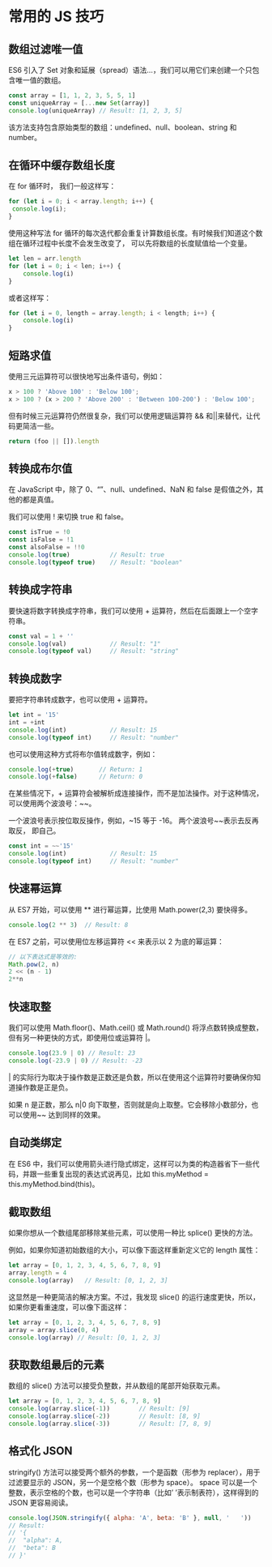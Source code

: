 # 常用的 JS 技巧

## 数组过滤唯一值

ES6 引入了 Set 对象和延展（spread）语法…，我们可以用它们来创建一个只包含唯一值的数组。

```js
const array = [1, 1, 2, 3, 5, 5, 1]
const uniqueArray = [...new Set(array)]
console.log(uniqueArray) // Result: [1, 2, 3, 5]
```

该方法支持包含原始类型的数组：undefined、null、boolean、string 和 number。

## 在循环中缓存数组长度

在 for 循环时， 我们一般这样写：

```js
for (let i = 0; i < array.length; i++) {
 console.log(i);
}
```

使用这种写法 for 循环的每次迭代都会重复计算数组长度。有时候我们知道这个数组在循环过程中长度不会发生改变了， 可以先将数组的长度赋值给一个变量。

```js
let len = arr.length
for (let i = 0; i < len; i++) {
    console.log(i)
}
```

或者这样写：

```js
for (let i = 0, length = array.length; i < length; i++) {
    console.log(i)
}
```

## 短路求值

使用三元运算符可以很快地写出条件语句，例如：

```js
x > 100 ? 'Above 100' : 'Below 100';
x > 100 ? (x > 200 ? 'Above 200' : 'Between 100-200') : 'Below 100';
```

但有时候三元运算符仍然很复杂，我们可以使用逻辑运算符 && 和||来替代，让代码更简洁一些。

```js
return (foo || []).length
```

## 转换成布尔值

在 JavaScript 中，除了 0、“”、null、undefined、NaN 和 false 是假值之外，其他的都是真值。

我们可以使用 ! 来切换 true 和 false。

```js
const isTrue = !0
const isFalse = !1
const alsoFalse = !!0
console.log(true)           // Result: true
console.log(typeof true)    // Result: "boolean"
```

## 转换成字符串

要快速将数字转换成字符串，我们可以使用 + 运算符，然后在后面跟上一个空字符串。

```js
const val = 1 + ''
console.log(val)            // Result: "1"
console.log(typeof val)     // Result: "string"
```

## 转换成数字

要把字符串转成数字，也可以使用 + 运算符。

```js
let int = '15'
int = +int
console.log(int)            // Result: 15
console.log(typeof int)     // Result: "number"
```

也可以使用这种方式将布尔值转成数字，例如：

```js
console.log(+true)       // Return: 1
console.log(+false)      // Return: 0
```

在某些情况下，+ 运算符会被解析成连接操作，而不是加法操作。对于这种情况，可以使用两个波浪号：~~。

一个波浪号表示按位取反操作，例如，~15 等于 -16。
两个波浪号~~表示去反再取反， 即自己。

```js
const int = ~~'15'
console.log(int)            // Result: 15
console.log(typeof int)     // Result: "number"
```

## 快速幂运算

从 ES7 开始，可以使用 ** 进行幂运算，比使用 Math.power(2,3) 要快得多。

```js
console.log(2 ** 3)  // Result: 8
```

在 ES7 之前，可以使用位左移运算符 << 来表示以 2 为底的幂运算：

```js
// 以下表达式是等效的:
Math.pow(2, n)
2 << (n - 1)
2**n
```

## 快速取整

我们可以使用 Math.floor()、Math.ceil() 或 Math.round() 将浮点数转换成整数，但有另一种更快的方式，即使用位或运算符 |。

```js
console.log(23.9 | 0) // Result: 23
console.log(-23.9 | 0) // Result: -23
```

| 的实际行为取决于操作数是正数还是负数，所以在使用这个运算符时要确保你知道操作数是正是负。

如果 n 是正数，那么 n|0 向下取整，否则就是向上取整。它会移除小数部分，也可以使用~~ 达到同样的效果。

## 自动类绑定

在 ES6 中，我们可以使用箭头进行隐式绑定，这样可以为类的构造器省下一些代码，并跟一些重复出现的表达式说再见，比如 this.myMethod = this.myMethod.bind(this)。

## 截取数组

如果你想从一个数组尾部移除某些元素，可以使用一种比 splice() 更快的方法。

例如，如果你知道初始数组的大小，可以像下面这样重新定义它的 length 属性：

```js
let array = [0, 1, 2, 3, 4, 5, 6, 7, 8, 9]
array.length = 4
console.log(array)   // Result: [0, 1, 2, 3]
```

这显然是一种更简洁的解决方案。不过，我发现 slice() 的运行速度更快，所以，如果你更看重速度，可以像下面这样：

```js
let array = [0, 1, 2, 3, 4, 5, 6, 7, 8, 9]
array = array.slice(0, 4)
console.log(array) // Result: [0, 1, 2, 3]
```

## 获取数组最后的元素

数组的 slice() 方法可以接受负整数，并从数组的尾部开始获取元素。

```js
let array = [0, 1, 2, 3, 4, 5, 6, 7, 8, 9]
console.log(array.slice(-1))        // Result: [9]
console.log(array.slice(-2))        // Result: [8, 9]
console.log(array.slice(-3))        // Result: [7, 8, 9]
```

## 格式化 JSON

stringify() 方法可以接受两个额外的参数，一个是函数（形参为 replacer），用于过滤要显示的 JSON，另一个是空格个数（形参为 space）。
space 可以是一个整数，表示空格的个数，也可以是一个字符串（比如’ ’表示制表符），这样得到的 JSON 更容易阅读。

```js
console.log(JSON.stringify({ alpha: 'A', beta: 'B' }, null, '   '))
// Result:
// '{
//  "alpha": A,
//  "beta": B
// }'
```
